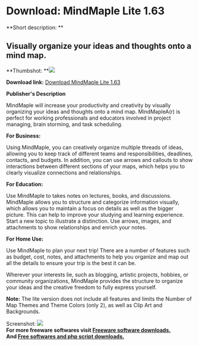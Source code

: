 # Download: MindMaple Lite 1.63

**Short description: **

## Visually organize your ideas and thoughts onto a mind map.

  
**Thumbshot: **![](http://www.freewarefiles.com/screenshot/mindmaple_md.jpg)   
  
**Download link:** [Download MindMaple Lite 1.63](http://freesoftwares.boysofts.com/MindMaple-Lite_program_85658.html)  
  

**Publisher's Description**  
  

MindMaple will increase your productivity and creativity by visually
organizing your ideas and thoughts onto a mind map. MindMapleA(r) is perfect
for working professionals and educators involved in project managing, brain
storming, and task scheduling.

**For Business:**

Using MindMaple, you can creatively organize multiple threads of ideas,
allowing you to keep track of different teams and responsibilities, deadlines,
contacts, and budgets. In addition, you can use arrows and callouts to show
interactions between different sections of your maps, which helps you to
clearly visualize connections and relationships.

**For Education:**

Use MindMaple to takes notes on lectures, books, and discussions. MindMaple
allows you to structure and categorize information visually, which allows you
to maintain a focus on details as well as the bigger picture. This can help to
improve your studying and learning experience. Start a new topic to illustrate
a distinction. Use arrows, images, and attachments to show relationships and
enrich your notes.

**For Home Use:**

Use MindMaple to plan your next trip! There are a number of features such as
budget, cost, notes, and attachments to help you organize and map out all the
details to ensure your trip is the best it can be.

Wherever your interests lie, such as blogging, artistic projects, hobbies, or
community organizations, MindMaple provides the structure to organize your
ideas and the creative freedom to fully express yourself.

**Note:** The lite version does not include all features and limits the Number of Map Themes and Theme Colors (only 2), as well as Clip Art and Backgrounds.

  
  
Screenshot: ![](http://www.freewarefiles.com/screenshot/mindmaple.jpg)  
**For more freeware softwares visit [Freeware software downloads.](http://freesoftwares.boysofts.com/)**   
**And [Free softwares and php script downloads.](http://www.boysofts.com/)**

